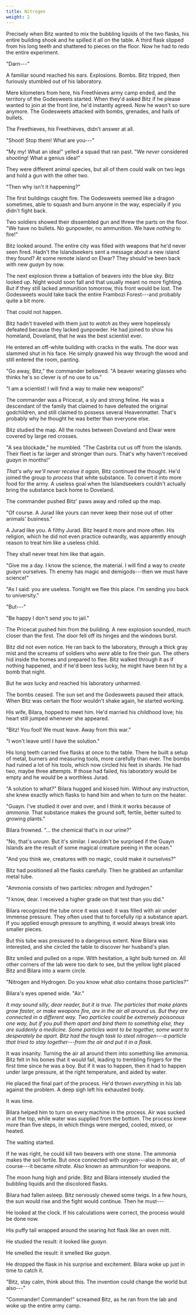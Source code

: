 ```yaml
---
title: Nitrogen
weight: 2
---
```

Precisely when Bitz wanted to mix the bubbling liquids of the two flasks, his entire building shook and he spilled it all on the table. A third flask slipped from his long teeth and shattered to pieces on the floor. Now he had to redo the entire experiment.

"Darn---"

A familiar sound reached his ears. Explosions. Bombs. Bitz tripped, then furiously stumbled out of his laboratory.

Mere kilometers from here, his Freethieves army camp ended, and the territory of the Godesweets started. When they'd asked Bitz if he please wanted to join at the front line, he'd instantly agreed. Now he wasn't so sure anymore. The Godesweets attacked with bombs, grenades, and hails of bullets.

The Freethieves, _his_ Freethieves, didn't answer at all.

"Shoot! Stop them! What are you---"

"My my! What an idea!" yelled a squad that ran past. "We _never_ considered _shooting_! What a genius idea!" 

They were different animal species, but all of them could walk on two legs and hold a gun with the other two.

"Then why isn't it happening?"

The first buildings caught fire. The Godesweets seemed like a dragon sometimes, able to squash and burn anyone in the way, especially if you didn't fight back.

Two soldiers showed their dissembled gun and threw the parts on the floor. "We have no bullets. No gunpowder, no ammunition. We have _nothing_ to fire!"

Bitz looked around. The entire city was filled with weapons that he'd never seen fired. Hadn't the Islandseekers sent a message about a new island they found? At some remote island on Elwar? They should've been back with new _guayn_ by now.

The next explosion threw a battalion of beavers into the blue sky. Bitz looked up. Night would soon fall and that usually meant no more fighting. But if they still lacked ammunition tomorrow, this front would be lost. The Godesweets would take back the entire Frambozi Forest---and probably quite a bit more.

That could not happen. 

Bitz hadn't traveled with them just to _watch_ as they were hopelessly defeated because they lacked gunpowder. He had joined to show his homeland, Doveland, that he was the best scientist ever.

He entered an off-white building with cracks in the walls. The door was slammed shut in his face. He simply gnawed his way through the wood and still entered the room, panting.

"Go away, Bitz," the commander bellowed. "A beaver wearing glasses who thinks he's so clever is of no use to us."

"I am a scientist! I will find a way to make new weapons!"

The commander was a Pricecat, a sly and strong feline. He was a descendant of the family that claimed to have defeated the original godchildren, and still claimed to possess several Heavenmatter. That's probably why he thought he was better than everyone else.

Bitz studied the map. All the routes between Doveland and Elwar were covered by large red crosses.

"A sea blockade," he mumbled. "The Casbrita cut us off from the islands. Their fleet is far larger and stronger than ours. That's why haven't received _guayn_ in months!"

_That's why we'll never receive it again,_ Bitz continued the thought. He'd joined the group to _process_ that white substance. To convert it into more food for the army. A useless goal when the Islandseekers couldn't actually bring the substance back home to Doveland.

The commander pushed Bitz' paws away and rolled up the map. 

"Of course. A Jurad like yours can never keep their nose out of other animals' business."

A Jurad like you. A filthy Jurad. Bitz heard it more and more often. His religion, which he did not even practice outwardly, was apparently enough reason to treat him like a useless child.

They shall never treat him like that again.

"Give me a day. I know the science, the material. I will find a way to _create guayn_ ourselves. Th enemy has magic and demigods---then we must have science!"

"As I said: you are useless. Tonight we flee this place. I'm sending you back to university."

"But---"

"Be happy I don't send you to jail."

The Pricecat pushed him from the building. A new explosion sounded, much closer than the first. The door fell off its hinges and the windows burst.

Bitz did not even notice. He ran back to the laboratory, through a thick gray mist and the screams of soldiers who _were_ able to fire their gun. The others hid inside the homes and prepared to flee. Bitz walked through it as if nothing happened, and if he'd been less lucky, he might have been hit by a bomb that night.

But he _was_ lucky and reached his laboratory unharmed.

The bombs ceased. The sun set and the Godesweets paused their attack. When Bitz was certain the floor wouldn't shake again, he started working.

His wife, Bilara, hopped to meet him. He'd married his childhood love; his heart still jumped whenever she appeared.

"Bitz! You fool! We must leave. Away from this war."

"I won't leave until I have the solution."

His long teeth carried five flasks at once to the table. There he built a setup of metal, burners and measuring tools, more carefully than ever. The bombs had ruined a lot of his tools, which now circled his feet in shards. He had two, maybe three attempts. If those had failed, his laboratory would be empty and he _would_ be a worthless Jurad.

"A solution to what?" Bilara hugged and kissed him. Without any instruction, she knew exactly which flasks to hand him and when to turn on the heater.

"Guayn. I've studied it over and over, and I think it works because of _ammonia_. That substance makes the ground soft, fertile, better suited to growing plants."

Bilara frowned. "... the chemical that's in our urine?"

"No, that's _ureum_. But it's similar. I wouldn't be surprised if the Guayn Islands are the result of some magical creature peeing in the ocean."

"And you think _we_, creatures with no magic, could make it ourselves?"

Bitz had positioned all the flasks carefully. Then he grabbed an unfamiliar metal tube.

"Ammonia consists of two particles: _nitrogen_ and _hydrogen_."

"I know, dear. I received a higher grade on that test than you did."

Bilara recognized the tube once it was used: it was filled with air under immense pressure. They often used that to forcefully rip a substance apart. If you applied enough pressure to anything, it would always break into smaller pieces.

But this tube was pressured to a dangerous extent. Now Bilara was interested, and she circled the table to discover her husband's plan.

Bitz smiled and pulled on a rope. With hesitation, a light bulb turned on. All other corners of the lab were too dark to see, but the yellow light placed Bitz and Bilara into a warm circle.

"Nitrogen and Hydrogen. Do you know what _also_ contains those particles?"

Bilara's eyes opened wide. "Air."

_It may sound silly, dear reader, but it is true. The particles that make plants grow faster, or make weapons fire, are in the air all around us. But they are connected in a different way. Two particles could be extremely poisonous one way, but if you pull them apart and bind them to something else, they are suddenly a medicine. Some particles want to be together, some want to desperately be apart. Bitz had the tough task to steal nitrogen---a particle that tried to stay together---from the air and put it in a flask._

It was insanity. Turning the air all around them into something like ammonia. Bitz felt in his bones that it would fail, leading to trembling fingers for the first time since he was a boy. But if it was to happen, then it had to happen under large pressure, at the right temperature, and aided by water.

He placed the final part of the process. He'd thrown _everything_ in his lab against the problem. A deep sigh left his exhausted body.

It was time.

Bilara helped him to turn on every machine in the process. Air was sucked in at the top, while water was supplied from the bottom. The process knew more than five steps, in which things were merged, cooled, mixed, or heated.

The waiting started.

If he was right, he could kill two beavers with one stone. The ammonia makes the soil fertile. But once connected with _oxygen_---also in the air, of course---it became _nitrate_. Also known as ammunition for weapons.

The moon hung high and pride. Bitz and Bilara intensely studied the bubbling liquids and the discolored flasks.

Bilara had fallen asleep. Bitz nervously chewed some twigs. In a few hours, the sun would rise and the fight would continue. Then he must---

He looked at the clock. If his calculations were correct, the process would be done now.

His puffy tail wrapped around the searing hot flask like an oven mitt.

He studied the result: it looked like _guayn_.

He smelled the result: it smelled like _guayn_.

He dropped the flask in his surprise and excitement. Bilara woke up just in time to catch it.

"Bitz, stay calm, think about this. The invention could change the world but also---"

"Commander! Commander!" screamed Bitz, as he ran from the lab and woke up the entire army camp.